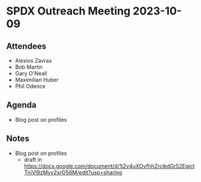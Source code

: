 # SPDX Outreach Meeting 2023-10-09 

## Attendees
* Alexios Zavras
* Bob Martin
* Gary O'Neall
* Maximilian Huber
* Phil Odence

## Agenda
* Blog post on profiles 

## Notes
* Blog post on profiles
  - draft in https://docs.google.com/document/d/1j2v4uXOyfhhZrclkdGr52EgictTniVl9zMyv2xrO56M/edit?usp=sharing
